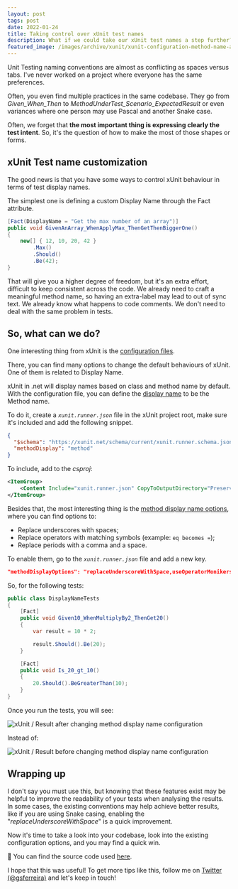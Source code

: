 ```yaml
---
layout: post
tags: post
date: 2022-01-24
title: Taking control over xUnit test names
description: What if we could take our xUnit test names a step further? Here we will see how.
featured_image: /images/archive/xunit/xunit-configuration-method-name-after.png
---
```


Unit Testing naming conventions are almost as conflicting as spaces versus tabs. I've never worked on a project where everyone has the same preferences.

Often, you even find multiple practices in the same codebase. They go from _Given_When_Then_ to _MethodUnderTest_Scenario_ExpectedResult_ or even variances where one person may use Pascal and another Snake case.

Often, we forget that **the most important thing is expressing clearly the test intent**. So, it's the question of how to make the most of those shapes or forms.

## xUnit Test name customization

The good news is that you have some ways to control xUnit behaviour in terms of test display names.

The simplest one is defining a custom Display Name through the Fact attribute.

```csharp
[Fact(DisplayName = "Get the max number of an array")]
public void GivenAnArray_WhenApplyMax_ThenGetThenBiggerOne()
{
    new[] { 12, 10, 20, 42 }
        .Max()
        .Should()
        .Be(42);
}
```

That will give you a higher degree of freedom, but it's an extra effort, difficult to keep consistent across the code. We already need to craft a meaningful method name, so having an extra-label may lead to out of sync text. We already know what happens to code comments. We don't need to deal with the same problem in tests.

## So, what can we do?

One interesting thing from xUnit is the [configuration files](https://xunit.net/docs/configuration-files).

There, you can find many options to change the default behaviours of xUnit. One of them is related to Display Name.

xUnit in .net will display names based on class and method name by default. With the configuration file, you can define the [display name](https://xunit.net/docs/configuration-files#methodDisplay) to be the Method name.

To do it, create a _`xunit.runner.json`_ file in the xUnit project root, make sure it's included and add the following snippet.

```json
{
  "$schema": "https://xunit.net/schema/current/xunit.runner.schema.json",
  "methodDisplay": "method"
}
```

To include, add to the _csproj_:

```xml
<ItemGroup>
    <Content Include="xunit.runner.json" CopyToOutputDirectory="PreserveNewest" />
</ItemGroup>
```

Besides that, the most interesting thing is the [method display name options](https://xunit.net/docs/configuration-files#methodDisplayOptions), where you can find options to:

- Replace underscores with spaces;
- Replace operators with matching symbols (example: `eq becomes =`);
- Replace periods with a comma and a space.

To enable them, go to the _`xunit.runner.json`_ file and add a new key.

```json
"methodDisplayOptions": "replaceUnderscoreWithSpace,useOperatorMonikers"
```

So, for the following tests:

```csharp
public class DisplayNameTests
{
    [Fact]
    public void Given10_WhenMultiplyBy2_ThenGet20()
    {
        var result = 10 * 2;

        result.Should().Be(20);
    }

    [Fact]
    public void Is_20_gt_10()
    {
        20.Should().BeGreaterThan(10);
    }
}
```

Once you run the tests, you will see:

![xUnit / Result after changing method display name configuration](/images/archive/xunit/xunit-configuration-method-name-after.png)

Instead of:

![xUnit / Result before changing method display name configuration](/images/archive/xunit/xunit-configuration-method-name-before.png)

## Wrapping up

I don't say you must use this, but knowing that these features exist may be helpful to improve the readability of your tests when analysing the results. In some cases, the existing conventions may help achieve better results, like if you are using Snake casing, enabling the "_replaceUnderscoreWithSpace_" is a quick improvement.

Now it's time to take a look into your codebase, look into the existing configuration options, and you may find a quick win.

🔗 You can find the source code used [here](https://github.com/gsferreira/dotnet-playground/tree/main/Tests/xUnit/xUnitDisplayName).

I hope that this was useful! To get more tips like this, follow me on [Twitter (@gsferreira)](https://twitter.com/gsferreira) and let's keep in touch!
